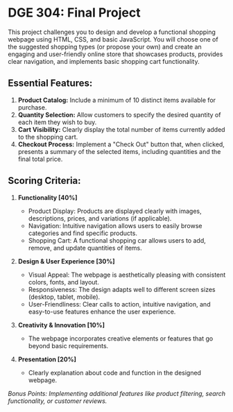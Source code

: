 # DGE 304: Final Project 

This project challenges you to design and develop a functional shopping webpage using HTML, CSS, and basic JavaScript. You will choose one of the suggested shopping types (or propose your own) and create an engaging and user-friendly online store that
showcases products, provides clear navigation, and implements basic shopping cart functionality.

Essential Features:
--
1. **Product Catalog:** Include a minimum of 10 distinct items available for purchase.
2. **Quantity Selection:** Allow customers to specify the desired quantity of each item they wish to buy.
3. **Cart Visibility:** Clearly display the total number of items currently added to the shopping cart.
5. **Checkout Process:** Implement a "Check Out" button that, when clicked, presents a summary of the selected items, including quantities and the final total price.

Scoring Criteria:
--
1. **Functionality [40%]**
   * Product Display: Products are displayed clearly with images, descriptions, prices, and variations (if applicable).
   * Navigation: Intuitive navigation allows users to easily browse categories and find specific products.
   * Shopping Cart: A functional shopping car  allows users to add, remove, and update quantities of items.
    
2. **Design & User Experience [30%]**
   * Visual Appeal: The webpage is aesthetically pleasing with consistent colors, fonts, and layout.
   * Responsiveness: The design adapts well to different screen sizes (desktop, tablet, mobile).
   * User-Friendliness: Clear calls to action, intuitive navigation, and easy-to-use features enhance the user experience.

3. **Creativity & Innovation [10%]**
   * The webpage incorporates creative elements or features that go beyond basic requirements.
     
5. **Presentation [20%]**
   * Clearly explanation about code and function in the designed webpage.


*Bonus Points: Implementing additional features like product filtering, search functionality, or customer reviews.*
